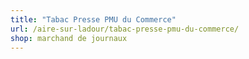 ```yaml
---
title: "Tabac Presse PMU du Commerce"
url: /aire-sur-ladour/tabac-presse-pmu-du-commerce/
shop: marchand de journaux
---
```

